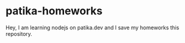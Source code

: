 # patika-homeworks
Hey,
I am learning nodejs on patika.dev and I save my homeworks this repository.
